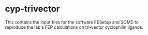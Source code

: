 # cyp-trivector

This contains the input files for the software FESetup and SOMD to reproduce the lab's FEP calculations on tri-vector cyclophilin ligands. 
